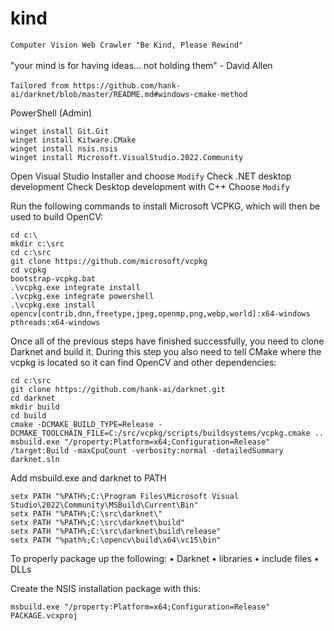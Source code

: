 # kind
`Computer Vision Web Crawler "Be Kind, Please Rewind"` <br><br>
"your mind is for having ideas... not holding them" - David Allen <br><br>
`Tailored from https://github.com/hank-ai/darknet/blob/master/README.md#windows-cmake-method`

PowerShell (Admin)
```
winget install Git.Git
winget install Kitware.CMake
winget install nsis.nsis
winget install Microsoft.VisualStudio.2022.Community
```

Open Visual Studio Installer and choose `Modify`
Check .NET desktop development
Check Desktop development with C++
Choose `Modify`

Run the following commands to install Microsoft VCPKG, which will then be used to build OpenCV:
```
cd c:\
mkdir c:\src
cd c:\src
git clone https://github.com/microsoft/vcpkg
cd vcpkg
bootstrap-vcpkg.bat
.\vcpkg.exe integrate install
.\vcpkg.exe integrate powershell
.\vcpkg.exe install opencv[contrib,dnn,freetype,jpeg,openmp,png,webp,world]:x64-windows pthreads:x64-windows
```

Once all of the previous steps have finished successfully, you need to clone Darknet and build it. During this step you also need to tell CMake where the vcpkg is located so it can find OpenCV and other dependencies:
```
cd c:\src
git clone https://github.com/hank-ai/darknet.git
cd darknet
mkdir build
cd build
cmake -DCMAKE_BUILD_TYPE=Release -DCMAKE_TOOLCHAIN_FILE=C:/src/vcpkg/scripts/buildsystems/vcpkg.cmake ..
msbuild.exe "/property:Platform=x64;Configuration=Release" /target:Build -maxCpuCount -verbosity:normal -detailedSummary darknet.sln
```

Add msbuild.exe and darknet to PATH
```
setx PATH "%PATH%;C:\Program Files\Microsoft Visual Studio\2022\Community\MSBuild\Current\Bin"
setx PATH "%PATH%;C:\src\darknet\"
setx PATH "%PATH%;C:\src\darknet\build"
setx PATH "%PATH%;C:\src\darknet\build\release"
setx PATH "%path%;C:\opencv\build\x64\vc15\bin"
```

To properly package up the following:
• Darknet
• libraries
• include files
• DLLs

Create the NSIS installation package with this: 	

```
msbuild.exe "/property:Platform=x64;Configuration=Release" PACKAGE.vcxproj
```
